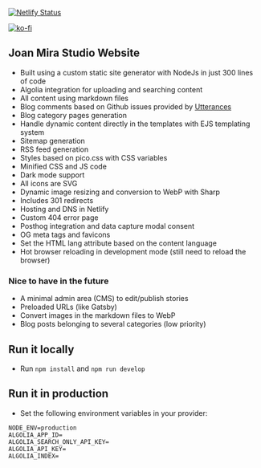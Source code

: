 [![Netlify Status](https://api.netlify.com/api/v1/badges/206f3494-1d75-4366-9e5f-1f80fa6c2b6f/deploy-status)](https://app.netlify.com/sites/joanmira/deploys)

[![ko-fi](https://ko-fi.com/img/githubbutton_sm.svg)](https://ko-fi.com/P5P8D81J9)

## Joan Mira Studio Website

- Built using a custom static site generator with NodeJs in just 300 lines of code
- Algolia integration for uploading and searching content
- All content using markdown files
- Blog comments based on Github issues provided by [Utterances](https://utteranc.es/)
- Blog category pages generation
- Handle dynamic content directly in the templates with EJS templating system
- Sitemap generation
- RSS feed generation
- Styles based on pico.css with CSS variables
- Minified CSS and JS code
- Dark mode support
- All icons are SVG
- Dynamic image resizing and conversion to WebP with Sharp
- Includes 301 redirects
- Hosting and DNS in Netlify
- Custom 404 error page
- Posthog integration and data capture modal consent
- OG meta tags and favicons
- Set the HTML lang attribute based on the content language
- Hot browser reloading in development mode (still need to reload the browser)

### Nice to have in the future

- A minimal admin area (CMS) to edit/publish stories
- Preloaded URLs (like Gatsby)
- Convert images in the markdown files to WebP
- Blog posts belonging to several categories (low priority)

## Run it locally

- Run `npm install` and `npm run develop`

## Run it in production

- Set the following environment variables in your provider:

```
NODE_ENV=production
ALGOLIA_APP_ID=
ALGOLIA_SEARCH_ONLY_API_KEY=
ALGOLIA_API_KEY=
ALGOLIA_INDEX=
```
